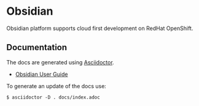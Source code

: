 # Obsidian

Obsidian platform supports cloud first development on RedHat OpenShift.

## Documentation

The docs are generated using [Asciidoctor](http://asciidoctor.org/docs). 

* [Obsidian User Guide](http://tdiesler.github.io/obsidian)

To generate an update of the docs use:

```
$ asciidoctor -D . docs/index.adoc 
```
